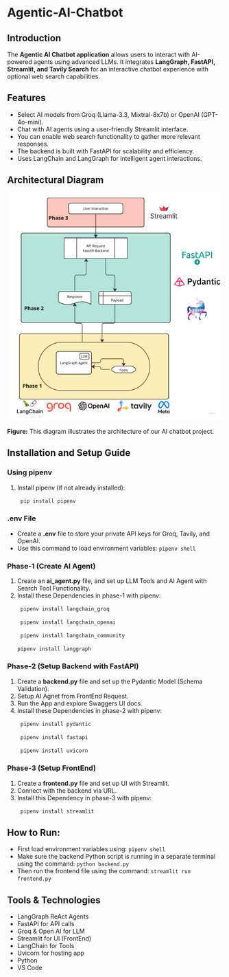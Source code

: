# Agentic-AI-Chatbot

## Introduction
The **Agentic AI Chatbot application** allows users to interact with AI-powered agents using advanced LLMs. It integrates **LangGraph, FastAPI, Streamlit, and Tavily Search** for an interactive chatbot experience with optional web search capabilities.

## Features
- Select AI models from Groq (Llama-3.3, Mixtral-8x7b) or OpenAI (GPT-4o-mini).
- Chat with AI agents using a user-friendly Streamlit interface.
- You can enable web search functionality to gather more relevant responses.
- The backend is built with FastAPI for scalability and efficiency.
- Uses LangChain and LangGraph for intelligent agent interactions.

## Architectural Diagram
<p align="center">
  <img alt="Architectural Diagram" width="550" src="https://github.com/sherryyy19/Agentic-AI-Chatbot/blob/main/architecture%20diagram.png?raw=true">
</p>

**Figure:** This diagram illustrates the architecture of our AI chatbot project.

## Installation and Setup Guide

### Using pipenv
1. Install pipenv (if not already installed):

   ```sh
    pip install pipenv
    ```

### .env File

* Create a **.env** file to store your private API keys for Groq, Tavily, and OpenAI.
* Use this command to load environment variables: `pipenv shell` 
### Phase-1 (Create AI Agent)

1. Create an **ai_agent.py** file, and set up LLM Tools and AI Agent with Search Tool Functionality.
2. Install these Dependencies in phase-1 with pipenv:
   ```sh
    pipenv install langchain_groq
    ```
   ```sh
    pipenv install langchain_openai
    ```
   ```sh
    pipenv install langchain_community
    ```
    ```sh
    pipenv install langgraph
    ```

### Phase-2 (Setup Backend with FastAPI)

1. Create a **backend.py** file and set up the Pydantic Model (Schema Validation).
2. Setup AI Agnet from FrontEnd Request.
3. Run the App and explore Swaggers UI docs.
4. Install these Dependencies in phase-2 with pipenv:
   ```sh
    pipenv install pydantic
    ```
   ```sh
    pipenv install fastapi
    ```
   ```sh
    pipenv install uvicorn
    ```
   
### Phase-3 (Setup FrontEnd)

1. Create a **frontend.py** file and set up UI with Streamlit.
2. Connect with the backend via URL.
3. Install this Dependency in phase-3 with pipenv:
   ```sh
    pipenv install streamlit
    ```

## How to Run:
* First load environment variables using: `pipenv shell`
* Make sure the backend Python script is running in a separate terminal using the command: `python backend.py`
* Then run the frontend file using the command: `streamlit run frontend.py`

## Tools & Technologies

* LangGraph ReAct Agents
* FastAPI for API calls
* Groq & Open AI for LLM
* Streamlit for UI (FrontEnd)
* LangChain for Tools
* Uvicorn for hosting app
* Python
* VS Code
